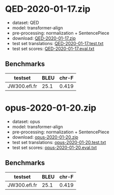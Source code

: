 # QED-2020-01-17.zip

* dataset: QED
* model: transformer-align
* pre-processing: normalization + SentencePiece
* download: [QED-2020-01-17.zip](https://object.pouta.csc.fi/OPUS-MT-models/efi-fr/QED-2020-01-17.zip)
* test set translations: [QED-2020-01-17.test.txt](https://object.pouta.csc.fi/OPUS-MT-models/efi-fr/QED-2020-01-17.test.txt)
* test set scores: [QED-2020-01-17.eval.txt](https://object.pouta.csc.fi/OPUS-MT-models/efi-fr/QED-2020-01-17.eval.txt)

## Benchmarks

| testset               | BLEU  | chr-F |
|-----------------------|-------|-------|
| JW300.efi.fr 	| 25.1 	| 0.419 |

# opus-2020-01-20.zip

* dataset: opus
* model: transformer-align
* pre-processing: normalization + SentencePiece
* download: [opus-2020-01-20.zip](https://object.pouta.csc.fi/OPUS-MT-models/efi-fr/opus-2020-01-20.zip)
* test set translations: [opus-2020-01-20.test.txt](https://object.pouta.csc.fi/OPUS-MT-models/efi-fr/opus-2020-01-20.test.txt)
* test set scores: [opus-2020-01-20.eval.txt](https://object.pouta.csc.fi/OPUS-MT-models/efi-fr/opus-2020-01-20.eval.txt)

## Benchmarks

| testset               | BLEU  | chr-F |
|-----------------------|-------|-------|
| JW300.efi.fr 	| 25.1 	| 0.419 |

